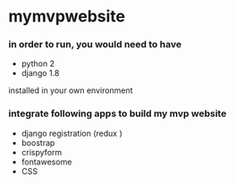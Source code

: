 # mymvpwebsite

### in order to run, you would need to have

+ python 2
+ django 1.8


installed in your own environment

### integrate following apps to build my mvp website


+ django registration (redux )
+ boostrap
+ crispyform
+ fontawesome
+ CSS




